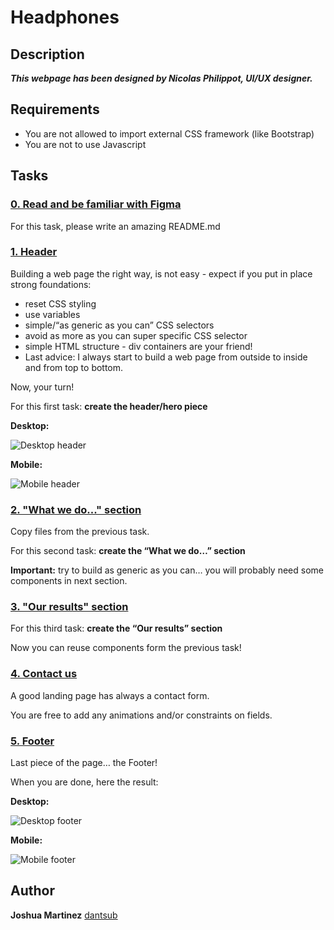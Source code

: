 # Headphones

## Description


***This webpage has been designed by Nicolas Philippot, UI/UX designer.***

## Requirements

* You are not allowed to import external CSS framework (like Bootstrap)
* You are not to use Javascript

## Tasks

### [0. Read and be familiar with Figma](README.md)

For this task, please write an amazing README.md

### [1. Header](0-styles.css)

Building a web page the right way, is not easy - expect if you put in place strong foundations:

* reset CSS styling
* use variables
* simple/“as generic as you can” CSS selectors
* avoid as more as you can super specific CSS selector
* simple HTML structure - div containers are your friend!
* Last advice: I always start to build a web page from outside to inside and from top to bottom.

Now, your turn!

For this first task: **create the header/hero piece**

**Desktop:**

![Desktop header](images/Desktop_header.gif)

**Mobile:**

![Mobile header](images/Mobile_header.gif)

### [2. "What we do..." section](1-styles.css)

Copy files from the previous task.

For this second task: **create the “What we do…” section**

**Important:** try to build as generic as you can… you will probably need some components in next section.

### [3. "Our results" section](2-styles.css)

For this third task: **create the “Our results” section**

Now you can reuse components form the previous task!

### [4. Contact us](3-styles.css)

A good landing page has always a contact form.

You are free to add any animations and/or constraints on fields.

### [5. Footer](4-styles.css)

Last piece of the page… the Footer!

When you are done, here the result:

**Desktop:**

![Desktop footer](images/Desktop_footer.gif)

**Mobile:**

![Mobile footer](images/Mobile_footer.gif)

## Author

**Joshua Martinez** [dantsub](https://github.com/Ghassenhedfii
)

